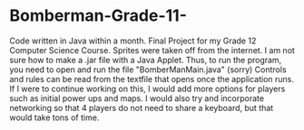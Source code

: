 # Bomberman-Grade-11-
Code written in Java within a month.
Final Project for my Grade 12 Computer Science Course.
Sprites were taken off from the internet.
I am not sure how to make a .jar file with a Java Applet. 
Thus, to run the program, you need to open and run the file "BomberManMain.java" (sorry)
Controls and rules can be read from the textfile that opens once the application runs. 
If I were to continue working on this, I would add more options for players such as initial power ups and maps.
I would also try and incorporate networking so that 4 players do not need to share a keyboard, but that would take tons of time. 
